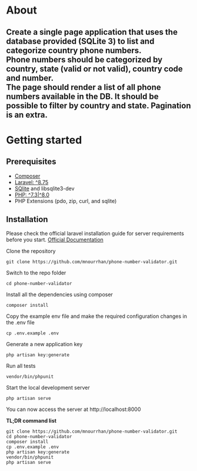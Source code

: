 # About 

Create a single page application that uses the database provided (SQLite 3) to list and
categorize country phone numbers.\
Phone numbers should be categorized by country, state (valid or not valid), country code and
number.\
The page should render a list of all phone numbers available in the DB. It should be possible to
filter by country and state. Pagination is an extra.
----------

# Getting started

## Prerequisites

- [Composer](https://getcomposer.org/)
- [Laravel: ^8.75](http://laravel.com/)
- [SQlite](https://sqlite.org) and libsqlite3-dev
- [PHP: ^7.3|^8.0](https://www.php.net/)
- PHP Extensions (pdo, zip, curl, and sqlite)

## Installation

Please check the official laravel installation guide for server requirements before you start. [Official Documentation](https://laravel.com/docs/5.4/installation#installation)

Clone the repository

    git clone https://github.com/mnourrhan/phone-number-validator.git

Switch to the repo folder

    cd phone-number-validator

Install all the dependencies using composer

    composer install

Copy the example env file and make the required configuration changes in the .env file

    cp .env.example .env

Generate a new application key

    php artisan key:generate

Run all tests

    vendor/bin/phpunit

Start the local development server

    php artisan serve

You can now access the server at http://localhost:8000

**TL;DR command list**

    git clone https://github.com/mnourrhan/phone-number-validator.git
    cd phone-number-validator
    composer install
    cp .env.example .env
    php artisan key:generate
    vendor/bin/phpunit
    php artisan serve
